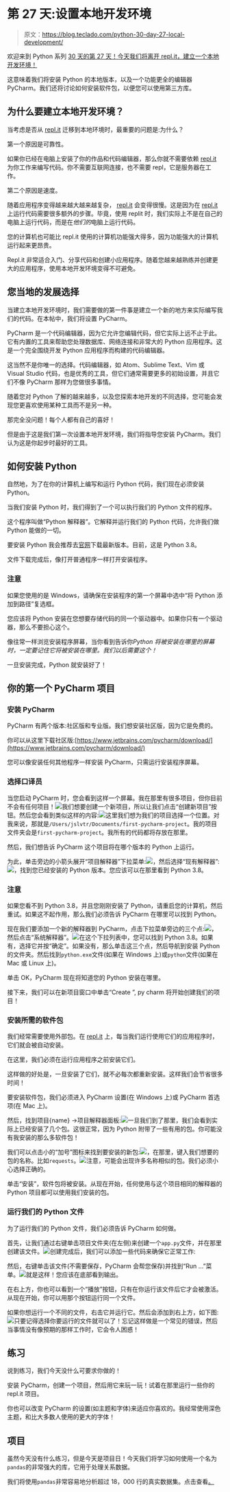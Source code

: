 # 第 27 天:设置本地开发环境

> 原文：<https://blog.teclado.com/python-30-day-27-local-development/>

欢迎来到 Python 系列 [30 天的第 27 天！今天我们将离开 repl.it，建立一个本地开发环境！](https://blog.teclado.com/30-days-of-python/)

这意味着我们将安装 Python 的本地版本，以及一个功能更全的编辑器 PyCharm。我们还将讨论如何安装软件包，以便您可以使用第三方库。

## 为什么要建立本地开发环境？

当考虑是否从 [repl.it](http://repl.it) 迁移到本地环境时，最重要的问题是:为什么？

第一个原因是可靠性。

如果你已经在电脑上安装了你的作品和代码编辑器，那么你就不需要依赖 [repl.it](http://repl.it) 为你工作来编写代码。你不需要互联网连接，也不需要 repl，它是服务器在工作。

第二个原因是速度。

随着应用程序变得越来越大越来越复杂， [repl.it](http://repl.it) 会变得很慢。这是因为在 [repl.it](http://repl.it) 上运行代码需要很多额外的步骤。毕竟，使用 replit 时，我们实际上不是在自己的电脑上运行代码，而是在*他们的*电脑上运行代码。

您的计算机也可能比 repl.it 使用的计算机功能强大得多，因为功能强大的计算机运行起来更昂贵。

Repl.it 非常适合入门、分享代码和创建小应用程序。随着您越来越熟练并创建更大的应用程序，使用本地开发环境变得不可避免。

## 您当地的发展选择

当建立本地开发环境时，我们需要做的第一件事是建立一个新的地方来实际编写我们的代码。在本帖中，我们将设置 PyCharm。

PyCharm 是一个代码编辑器，因为它允许您编辑代码，但它实际上远不止于此。它有内置的工具来帮助您处理数据库、网络连接和非常大的 Python 应用程序。这是一个完全围绕开发 Python 应用程序而构建的代码编辑器。

这当然不是你唯一的选择。代码编辑器，如 Atom、Sublime Text、Vim 或 Visual Studio 代码，也是优秀的工具，但它们通常需要更多的初始设置，并且它们不像 PyCharm 那样为您做很多事情。

随着您对 Python 了解的越来越多，以及您探索本地开发的不同选择，您可能会发现您更喜欢使用某种工具而不是另一种。

那完全没问题！每个人都有自己的喜好！

但是由于这是我们第一次设置本地开发环境，我们将指导您安装 PyCharm。我们认为这是你起步时最好的工具。

## 如何安装 Python

自然地，为了在你的计算机上编写和运行 Python 代码，我们现在必须安装 Python。

当我们安装 Python 时，我们得到了一个可以执行我们的 Python 文件的程序。

这个程序叫做“Python 解释器”。它解释并运行我们的 Python 代码，允许我们做 Python 能做的一切。

要安装 Python 我会推荐去[官网](https://python.org)下载最新版本。目前，这是 Python 3.8。

文件下载完成后，像打开普通程序一样打开安装程序。

### 注意

如果您使用的是 Windows，请确保在安装程序的第一个屏幕中选中“将 Python 添加到路径”复选框。

您应该将 Python 安装在您想要存储代码的同一个驱动器中。如果你只有一个驱动器，那么不要担心这个。

像往常一样浏览安装程序屏幕，当你看到告诉你*Python 将被安装在哪里的屏幕时，一定要记住它将被安装在哪里。我们以后需要这个！*

一旦安装完成，Python 就安装好了！

## 你的第一个 PyCharm 项目

### 安装 PyCharm

PyCharm 有两个版本:社区版和专业版。我们想安装社区版，因为它是免费的。

你可以从这里下载社区版:[https://www.jetbrains.com/pycharm/download/](https://www.jetbrains.com/pycharm/download/)

您可以像安装任何其他程序一样安装 PyCharm，只需运行安装程序屏幕。

### 选择口译员

当您启动 PyCharm 时，您会看到这样一个屏幕。我在那里有很多项目，但你目前不会有任何项目！![](img/926c31f34033dbfe59abda2ad835decb.png)我们想要创建一个新项目，所以让我们点击“创建新项目”按钮。然后您会看到类似这样的内容:![](img/cec8e1f4577f4ea8e1e0381e6f8dfb39.png)这里我们想为我们的项目选择一个位置。对我来说，那就是`/Users/jslvtr/Documents/first-pycharm-project`。我的项目文件夹会是`first-pycharm-project`。我所有的代码都将存放在那里。

然后，我们想告诉 PyCharm 这个项目将在哪个版本的 Python 上运行。

为此，单击旁边的小箭头展开“项目解释器”下拉菜单:![](img/ce48ec9b6bbb16ef3917da97236d9c78.png)，然后选择“现有解释器”:![](img/9b81db4627717adc1d1ab256ab6f0cd0.png)，找到您已经安装的 Python 版本。您应该可以在那里看到 Python 3.8。

### 注意

如果您看不到 Python 3.8，并且您刚刚安装了 Python，请重启您的计算机，然后重试。如果这不起作用，那么我们必须告诉 PyCharm 在哪里可以找到 Python。

现在我们要添加一个新的解释器到 PyCharm，点击下拉菜单旁边的三个点:![](img/6fa564318d4b79c76840ec617694fb1a.png)，然后点击“系统解释器”。![](img/789daff77be9126d38201ef92ba407ed.png)在这个下拉列表中，您可以找到 Python 3.8。如果有，选择它并按“确定”。如果没有，那么单击这三个点，然后导航到安装 Python 的文件夹。然后找到`python.exe`文件(如果在 Windows 上)或`python`文件(如果在 Mac 或 Linux 上)。

单击 OK，PyCharm 现在将知道您的 Python 安装在哪里。

接下来，我们可以在新项目窗口中单击“Create ”, py charm 将开始创建我们的项目！

### 安装所需的软件包

我们经常需要使用外部包。在 [repl.it](http://repl.it) 上，每当我们运行使用它们的应用程序时，它们就会被自动安装。

在这里，我们必须在运行应用程序之前安装它们。

这样做的好处是，一旦安装了它们，就不必每次都重新安装。这样我们会节省很多时间！

要安装软件包，我们必须进入 PyCharm 设置(在 Windows 上)或 PyCharm 首选项(在 Mac 上)。

然后，找到项目{name} →项目解释器面板:![](img/ad475799f4d6b4cde32a8727541715ef.png)一旦我们到了那里，我们会看到实际上已经安装了几个包。这很正常，因为 Python 附带了一些有用的包。你可能没有我安装的那么多软件包！

我们可以点击小的“加号”图标来找到要安装的新包:![](img/eaf7b3affb23f72c1d50ea436b53a5f7.png)，在那里，键入我们想要的包的名称。比如`requests`。![](img/67cde352b2e13395b4f2cad4d0a926bb.png)注意，可能会出现许多名称相似的包。我们必须小心选择正确的。

单击“安装”，软件包将被安装。从现在开始，任何使用与这个项目相同的解释器的 Python 项目都可以使用我们安装的包。

### 运行我们的 Python 文件

为了运行我们的 Python 文件，我们必须告诉 PyCharm 如何做。

首先，让我们通过右键单击项目文件夹(在左侧)来创建一个`app.py`文件，并在那里创建该文件。![](img/40595886278f99c88207cb111c4c6925.png)创建完成后，我们可以添加一些代码来确保它正常工作:

然后，右键单击该文件(不需要保存，PyCharm 会帮您保存)并找到“Run ...”菜单。![](img/49f724e0c5e588cf1f9141a470318f32.png)就是这样！您应该在底部看到输出。

在右上方，你也可以看到一个“播放”按钮，只有在你运行该文件后它才会被激活。从现在开始，你可以用那个按钮运行同一个文件。

如果你想运行一个不同的文件，右击它并运行它。然后会添加到右上方，如下图:![](img/306e5e3bed70aaca4b5b29b8f27af14b.png)只要记得选择你要运行的文件就可以了！忘记这样做是一个常见的错误，然后当事情没有像预期的那样工作时，它会令人困惑！

## 练习

说到练习，我们今天没什么可要求你做的！

安装 PyCharm，创建一个项目，然后用它来玩一玩！试着在那里运行一些你的 repl.it 项目。

你也可以改变 PyCharm 的设置(如主题和字体)来适应你喜欢的。我经常使用深色主题，和比大多数人使用的更大的字体！

## 项目

虽然今天没有什么练习，但是今天是项目日！今天我们将学习如何使用一个名为`pandas`的非常强大的库，它用于处理关系数据。

我们将使用`pandas`非常容易地分析超过 18，000 行的真实数据集。点击查看[。](/30-days-of-python/python-30-day-27-project)